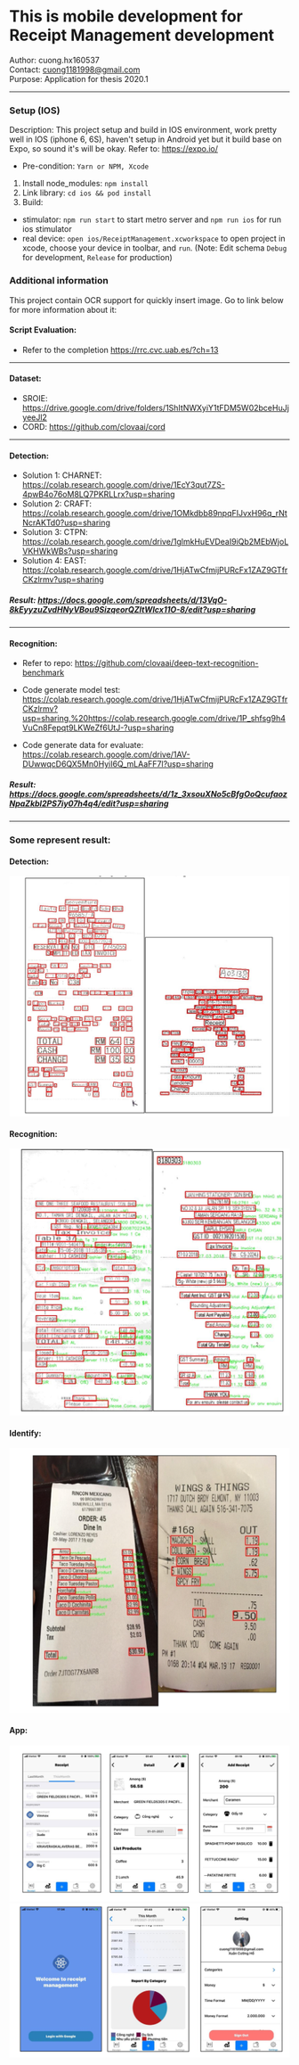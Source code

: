 # This is mobile development for Receipt Management development

Author: cuong.hx160537 <br>
Contact: cuong1181998@gmail.com <br>
Purpose: Application for thesis 2020.1
___
### Setup (IOS)<br>
Description: This project setup and build in IOS environment, work pretty well in IOS (iphone 6, 6S), haven't setup in Android yet but it build base on Expo, so sound it's will be okay. Refer to: https://expo.io/<br>
- Pre-condition: `Yarn or NPM, Xcode`

1. Install node_modules: `npm install`
2. Link library: `cd ios && pod install`
3. Build:
- stimulator: `npm run start` to start metro server and `npm run ios` for run ios stimulator
- real device: `open ios/ReceiptManagement.xcworkspace` to open project in xcode, choose your device in toolbar, and `run`. (Note: Edit schema `Debug` for development, `Release` for production)

### Additional information<br>
This project contain OCR support for quickly insert image. Go to link below for more information about it: <br>

#### Script Evaluation: 
- Refer to the completion https://rrc.cvc.uab.es/?ch=13
___
#### Dataset: <br>
- SROIE: https://drive.google.com/drive/folders/1ShItNWXyiY1tFDM5W02bceHuJjyeeJl2 <br>
- CORD: https://github.com/clovaai/cord <br>
___
#### Detection: <br>
- Solution 1: CHARNET: https://colab.research.google.com/drive/1EcY3qut7ZS-4pwB4o76oM8LQ7PKRLLrx?usp=sharing
- Solution 2: CRAFT: https://colab.research.google.com/drive/1OMkdbb89npqFIJvxH96q_rNtNcrAKTd0?usp=sharing
- Solution 3: CTPN: https://colab.research.google.com/drive/1glmkHuEVDeaI9iQb2MEbWjoLVKHWkWBs?usp=sharing
- Solution 4: EAST: https://colab.research.google.com/drive/1HjATwCfmijPURcFx1ZAZ9GTfrCKzlrmv?usp=sharing

##### Result: https://docs.google.com/spreadsheets/d/13VqO-8kEyyzuZvdHNyVBou9SizqeorQZItWIcx11O-8/edit?usp=sharing
___
#### Recognition: <br>

- Refer to repo: https://github.com/clovaai/deep-text-recognition-benchmark <br>

- Code generate model test: https://colab.research.google.com/drive/1HjATwCfmijPURcFx1ZAZ9GTfrCKzlrmv?usp=sharing,%20https://colab.research.google.com/drive/1P_shfsg9h4VuCn8Fepqt9LKWeZf6UtJ-?usp=sharing

- Code generate data for evaluate: 
https://colab.research.google.com/drive/1AV-DUwwqcD6QX5Mn0HyiI6Q_mLAaFF7l?usp=sharing

##### Result: https://docs.google.com/spreadsheets/d/1z_3xsouXNo5cBfgOoQcufaozNpaZkbl2PS7iy07h4q4/edit?usp=sharing
___
### Some represent result:
#### Detection:
![](./media/detect.png)
#### Recognition:
![](./media/recog.png)
#### Identify:
![](./media/identify.png)
#### App:
![](./media/app1.png)
![](./media/app2.png)

